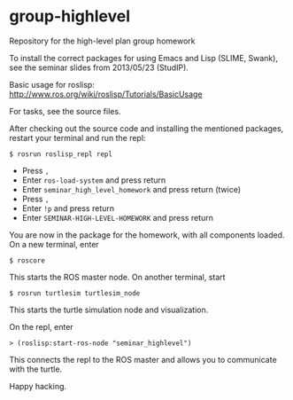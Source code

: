 group-highlevel
===============

Repository for the high-level plan group homework

To install the correct packages for using Emacs and Lisp (SLIME, Swank), see the seminar slides from 2013/05/23 (StudIP).

Basic usage for roslisp: http://www.ros.org/wiki/roslisp/Tutorials/BasicUsage

For tasks, see the source files.


After checking out the source code and installing the mentioned packages, restart your terminal and run the repl:

```
$ rosrun roslisp_repl repl
```

* Press `,`
* Enter `ros-load-system` and press return
* Enter `seminar_high_level_homework` and press return (twice)
* Press `,`
* Enter `!p` and press return
* Enter `SEMINAR-HIGH-LEVEL-HOMEWORK` and press return

You are now in the package for the homework, with all components loaded.
On a new terminal, enter

```
$ roscore
```

This starts the ROS master node. On another terminal, start

```
$ rosrun turtlesim turtlesim_node
```

This starts the turtle simulation node and visualization.

On the repl, enter

```
> (roslisp:start-ros-node "seminar_highlevel")
```

This connects the repl to the ROS master and allows you to communicate with the turtle.

Happy hacking.